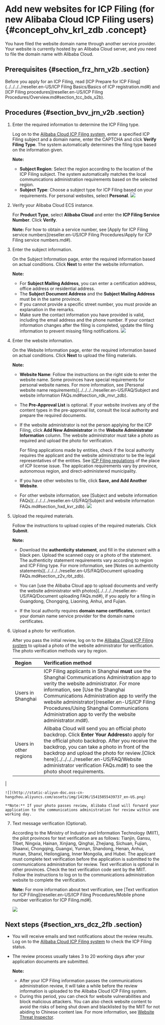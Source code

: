 # Add new websites for ICP Filing \(for new Alibaba Cloud ICP Filing users\) {#concept_ohv_krl_zdb .concept}

You have filed the website domain name through another service provider. Your website is currently hosted by an Alibaba Cloud server, and you need to file the domain name with Alibaba Cloud.

## Prerequisites {#section_frz_hrn_v2b .section}

Before you apply for an ICP Filing, read [ICP Prepare for ICP Filing](../../../../reseller.en-US/ICP Filing Basics/Basics of ICP registration.md#) and [ICP Filing procedures](reseller.en-US/ICP Filing Procedures/Overview.md#section_tcc_bds_s2b).

## Procedures {#section_bvv_jrn_v2b .section}

1.  Enter the required information to determine the ICP Filing type.

    Log on to the [Alibaba Cloud ICP Filing system](https://beian.aliyun.com/order/selfBaIndex.htm), enter a specified ICP Filing subject and a domain name, enter the CAPTCHA and click **Verify Filing Type**. The system automatically determines the filing type based on the information given.

    **Note:** 

    -   **Subject Region**: Select the region according to the location of the ICP Filing subject. The system automatically matches the local communications administration requirements based on the selected region.
    -   **Subject Type**: Choose a subject type for ICP Filing based on your requirements. For personal websites, select **Personal**.
    ![](http://static-aliyun-doc.oss-cn-hangzhou.aliyuncs.com/assets/img/14196/15415055439743_en-US.png)

2.  Verify your Alibaba Cloud ECS instance.

    For **Product Type**, select **Alibaba Cloud** and enter the **ICP Filing Service Number**. Click **Verify**.

    **Note:** For how to obtain a service number, see [Apply for ICP Filing service numbers](reseller.en-US/ICP Filing Procedures/Apply for ICP Filing service numbers.md#).

3.  Enter the subject information.

    On the Subject Information page, enter the required information based on actual conditions. Click **Next** to enter the website information.

    **Note:** 

    -   For **Subject Mailing Address**, you can enter a certification address, office address or residential address.
    -   The **Subject Document Address** and the **Subject Mailing Address** must be in the same province.
    -   If you cannot provide a specific street number, you must provide an explanation in the remarks.
    -   Make sure the contact information you have provided is valid, including the email address and the phone number. If your contact information changes after the filing is completed, update the filing information to prevent missing filing notifications.
    ![](http://static-aliyun-doc.oss-cn-hangzhou.aliyuncs.com/assets/img/14196/15415055439716_en-US.png)

4.  Enter the website information.

    On the Website Information page, enter the required information based on actual conditions. Click **Next** to upload the filing materials.

    **Note:** 

    -   **Website Name**: Follow the instructions on the right side to enter the website name. Some provinces have special requirements for personal website names. For more information, see [Personal website name requirements](../../../../reseller.en-US/FAQ/Subject and website information FAQs.md#section_rdk_mvr_zdb).
    -   The **Pre-Approval List** is optional. If your website involves any of the content types in the pre-approval list, consult the local authority and prepare the required documents.
    -   If the website administrator is not the person applying for the ICP Filing, click **Add New Administrator** in the **Website Administrator Information** column. The website administrator must take a photo as required and upload the photo for verification.

        For filing applications made by entities, check if the local authority requires the applicant and the website administrator to be the legal representatives of the entities. See [ICP Filing regulations](https://beian.aliyun.com/?spm=a2c4g.11186623.765261.5.2SXlJ8#MapDataContainer) of the place of ICP license issue. The application requirements vary by province, autonomous region, and direct-administered municipality.

    -   If you have other websites to file, click **Save, and Add Another Website**.
    -   For other website information, see [Subject and website information FAQs](../../../../reseller.en-US/FAQ/Subject and website information FAQs.md#section_hxd_kvr_zdb).
    ![](http://static-aliyun-doc.oss-cn-hangzhou.aliyuncs.com/assets/img/14196/15415055439724_en-US.png)

5.  Upload the required materials.

    Follow the instructions to upload copies of the required materials. Click **Submit**.

    **Note:** 

    -   Download the **authenticity statement**, and fill in the statement with a black pen. Upload the scanned copy or a photo of the statement. The authenticity statement requirements vary according to region and ICP Filing type. For more information, see [Notes on authenticity statements](../../../../reseller.en-US/FAQ/Document uploading FAQs.md#section_z2v_rbt_zdb).
    -   You can [use the Alibaba Cloud app to upload documents and verify the website administrator with photos](../../../../reseller.en-US/FAQ/Document uploading FAQs.md#), if you apply for a filing in Guangdong, Chongqing, Liaoning, Anhui, and Fujian.

    -   If the local authority requires **domain name certificates**, contact your domain name service provider for the domain name certificates.
6.  Upload a photo for verification.

    After you pass the initial review, log on to the [Alibaba Cloud ICP Filing system](https://beian.aliyun.com/order/selfBaIndex.htm) to upload a photo of the website administrator for verification. The photo verification methods vary by region.

    |Region|Verification method|
    |:-----|:------------------|
    |Users in Shanghai|ICP Filing applicants in Shanghai **must** use the Shanghai Communications Administration app to verity the website administrator. For more information, see [Use the Shanghai Communications Administration app to verify the website administrator](reseller.en-US/ICP Filing Procedures/Using Shanghai Communications Administration app to verify the website administrator.md#).|
    |Users in other regions|Alibaba Cloud will send you an official photo backdrop. Click **Enter Your Address**to apply for the official photo backdrop. After you receive the backdrop, you can take a photo in front of the backdrop and upload the photo for review.[Click here](../../../../reseller.en-US/FAQ/Website administrator verification FAQs.md#) to see the photo shoot requirements.

|

    ![](http://static-aliyun-doc.oss-cn-hangzhou.aliyuncs.com/assets/img/14196/15415055439737_en-US.png)

    **Note:** If your photo passes review, Alibaba Cloud will forward your application to the communications administration for review within one working day.

7.  Text message verification \(Optional\).

    According to the Ministry of Industry and Information Technology \(MIIT\), the pilot provinces for text verification are as follows: Tianjin, Gansu, Tibet, Ningxia, Hainan, Xinjiang, Qinghai, Zhejiang, Sichuan, Fujian, Shaanxi, Chongqing, Guangxi, Yunnan, Shandong, Henan, Anhui, Hunan, Shanxi, Heilongjiang, Inner Mongolia, and Hubei. The applicant must complete text verification before the application is submitted to the communications administration for review. Text verification is optional in other provinces. Check the text verification code sent by the MIIT. Follow the instructions to log on to the communications administration website to complete the verification.

    **Note:** For more information about text verification, see [Text verification for ICP Filing](reseller.en-US/ICP Filing Procedures/Mobile phone number verification for ICP Filing.md#).

    ![](http://static-aliyun-doc.oss-cn-hangzhou.aliyuncs.com/assets/img/14196/15415055439730_en-US.png)


## Next steps {#section_xrs_dcz_2fb .section}

-   You will receive emails and text notifications about the review results. Log on to the [Alibaba Cloud ICP Filing system](https://beian.aliyun.com/order/index) to check the ICP Filing status.
-   The review process usually takes 3 to 20 working days after your application documents are submitted.

    **Note:** 

    -   After your ICP Filing information passes the communications administration review, it will take a while before the review information is uploaded to the Alibaba Cloud ICP Filing system.
    -   During this period, you can check for website vulnerabilities and block malicious attackers. You can also check website content to avoid the risks of being shut down and blacklisted by the MIIT for not abiding to Chinese content law. For more information, see [Website Threat Inspector](https://partners-intl.aliyun.com/vodafone/product/avds).

